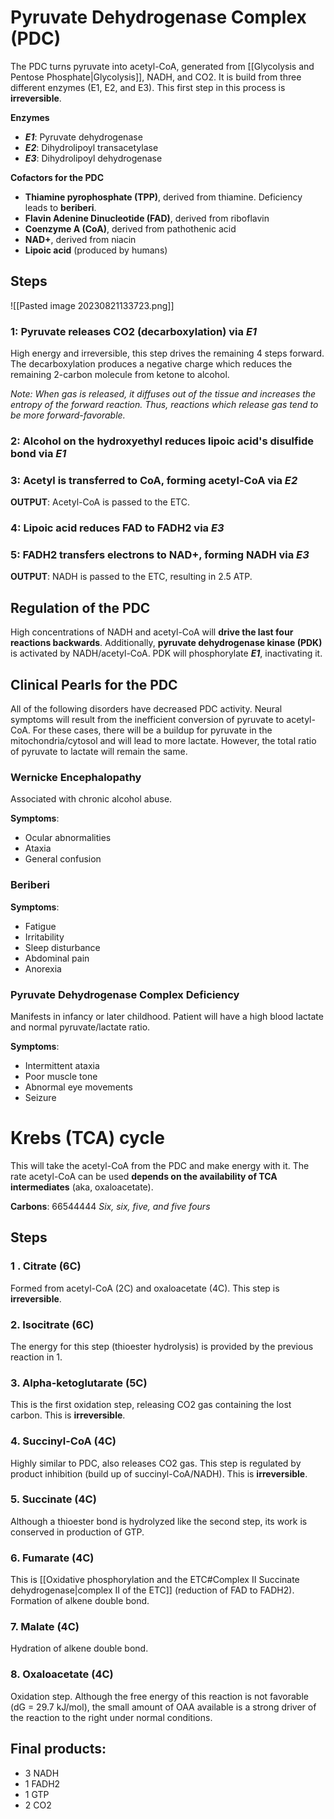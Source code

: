 # Pyruvate Dehydrogenase Complex (PDC)
The PDC turns pyruvate into acetyl-CoA, generated from [[Glycolysis and Pentose Phosphate|Glycolysis]], NADH, and CO2. It is build from three different enzymes (E1, E2, and E3). This first step in this process is **irreversible**.

**Enzymes**
- ***E1***: Pyruvate dehydrogenase
- ***E2***: Dihydrolipoyl transacetylase
- ***E3***: Dihydrolipoyl dehydrogenase

**Cofactors for the PDC**
- **Thiamine pyrophosphate (TPP)**, derived from thiamine. Deficiency leads to **beriberi**.
- **Flavin Adenine Dinucleotide (FAD)**, derived from riboflavin
- **Coenzyme A (CoA)**, derived from pathothenic acid
- **NAD+**, derived from niacin
- **Lipoic acid** (produced by humans)
## Steps
![[Pasted image 20230821133723.png]]
### 1: Pyruvate releases CO2 (decarboxylation) via ***E1***
High energy and irreversible, this step drives the remaining 4 steps forward. The decarboxylation produces a negative charge which reduces the remaining 2-carbon molecule from ketone to alcohol.

*Note: When gas is released, it diffuses out of the tissue and increases the entropy of the forward reaction. Thus, reactions which release gas tend to be more forward-favorable.*
### 2: Alcohol on the hydroxyethyl reduces lipoic acid's disulfide bond via ***E1***
### 3: Acetyl is transferred to CoA, forming acetyl-CoA via ***E2***
**OUTPUT**: Acetyl-CoA is passed to the ETC.
### 4: Lipoic acid reduces FAD to FADH2 via ***E3***
### 5: FADH2 transfers electrons to NAD+, forming NADH via ***E3***
**OUTPUT**: NADH is passed to the ETC, resulting in 2.5 ATP.
## Regulation of the PDC
High concentrations of NADH and acetyl-CoA will **drive the last four reactions backwards**. Additionally, **pyruvate dehydrogenase kinase (PDK)** is activated by NADH/acetyl-CoA. PDK will phosphorylate ***E1***, inactivating it.
## Clinical Pearls for the PDC
All of the following disorders have decreased PDC activity. Neural symptoms will result from the inefficient conversion of pyruvate to acetyl-CoA. For these cases, there will be a buildup for pyruvate in the mitochondria/cytosol and will lead to more lactate. However, the total ratio of pyruvate to lactate will remain the same.
### Wernicke Encephalopathy 
Associated with chronic alcohol abuse.

**Symptoms**:
- Ocular abnormalities
- Ataxia
- General confusion
### Beriberi
**Symptoms**:
- Fatigue
- Irritability
- Sleep disturbance
- Abdominal pain
- Anorexia
### Pyruvate Dehydrogenase Complex Deficiency
Manifests in infancy or later childhood. Patient will have a high blood lactate and normal pyruvate/lactate ratio.

**Symptoms**:
- Intermittent ataxia
- Poor muscle tone
- Abnormal eye movements
- Seizure
# Krebs (TCA) cycle
This will take the acetyl-CoA from the PDC and make energy with it. The rate acetyl-CoA can be used **depends on the availability of TCA intermediates** (aka, oxaloacetate).

**Carbons**: 66544444
*Six, six, five, and five fours*
## Steps
### 1 .  Citrate (6C)
Formed from acetyl-CoA (2C) and oxaloacetate (4C). This step is **irreversible**.
### 2. Isocitrate (6C)
The energy for this step (thioester hydrolysis) is provided by the previous reaction in 1.
### 3. Alpha-ketoglutarate (5C)
This is the first oxidation step, releasing CO2 gas containing the lost carbon. This is **irreversible**.
### 4. Succinyl-CoA (4C)
Highly similar to PDC, also releases CO2 gas. This step is regulated by product inhibition (build up of succinyl-CoA/NADH). This is **irreversible**.
### 5. Succinate (4C)
Although a thioester bond is hydrolyzed like the second step, its work is conserved in production of GTP.
### 6. Fumarate (4C)
This is [[Oxidative phosphorylation and the ETC#Complex II Succinate dehydrogenase|complex II of the ETC]] (reduction of FAD to FADH2). Formation of alkene double bond.
### 7. Malate (4C)
Hydration of alkene double bond.
### 8. Oxaloacetate (4C)
Oxidation step. Although the free energy of this reaction is not favorable (dG = 29.7 kJ/mol), the small amount of OAA available is a strong driver of the reaction to the right under normal conditions.
## Final products:
- 3 NADH
- 1 FADH2
- 1 GTP
- 2 CO2